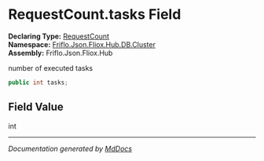 ﻿<!--  
  <auto-generated>   
    The contents of this file were generated by a tool.  
    Changes to this file may be list if the file is regenerated  
  </auto-generated>   
-->

# RequestCount.tasks Field

**Declaring Type:** [RequestCount](../index.md)  
**Namespace:** [Friflo.Json.Fliox.Hub.DB.Cluster](../../index.md)  
**Assembly:** Friflo.Json.Fliox.Hub

number of executed tasks

```csharp
public int tasks;
```

## Field Value

int

___

*Documentation generated by [MdDocs](https://github.com/ap0llo/mddocs)*
